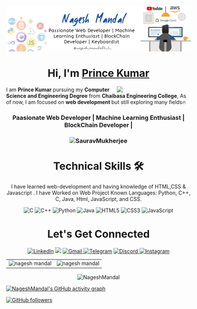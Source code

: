 ![](https://github.com/NageshMandal/STARBUCKS_Landing_Page/blob/main/images/Picsart_22-09-11_12-47-19-306.jpg)
<h1 align="center" >Hi, I'm <a href="https://www.linkedin.com/in/prince-kumar-05b448256/" target="_blank"> Prince Kumar </a></h1>
<img width="40%" align="right"   src="https://miro.medium.com/max/850/0*7Q3yvSIv_t0ioJ-Z.gif" >

I am <b>Prince Kumar</b> pursuing my <b>Computer Science and Engineering Degree</b> from <b>Chaibasa Engineering College</b>, As of now, I am focused on <b>web development </b> but still exploring many fields🔥

<h3 align="center"> Paasionate Web Developer | Machine Learning Enthusiast | BlockChain Developer |  </h3>

<h3><p align="center"> <img src="https://komarev.com/ghpvc/?username=nageshmandal&label=Profile%20views&color=0e75b6&style=flat" alt="SauravMukherjee" /> </p></h3>
   <div align="center">

<h1>Technical Skills 🛠</h1>
   
I have learned web-development and having knowledge of HTML,CSS & Javascript . I have Worked on Web Project 
 Known Languages: Python, C++, C, Java, Html, JavaScript, and CSS.

<p align="center"> 
<img alt="C" src="https://img.shields.io/badge/c-%2300599C.svg?&style=for-the-badge&logo=c&logoColor=white" />
<img alt="C++" src="https://img.shields.io/badge/c++-%2300599C.svg?&style=for-the-badge&logo=c%2B%2B&ogoColor=white" />
 <img alt="Python" src="https://img.shields.io/badge/python-%2314354C.svg?style=for-the-badge&logo=python&logoColor=white"/>
 <img alt="Java" src="https://img.shields.io/badge/java-%23ED8B00.svg?&style=for-the-badge&logo=java&logoColor=white" />
<img alt="HTML5" src="https://img.shields.io/badge/html5-%23E34F26.svg?&style=for-the-badge&logo=html5&logoColor=white" />
 <img alt="CSS3" src="https://img.shields.io/badge/css3-%231572B6.svg?&style=for-the-badge&logo=css3&logoColor=white" />
 <img alt="JavaScript" src="https://img.shields.io/badge/javascript-%23323330.svg?&style=for-the-badge&logo=javascript&logoColor=%23F7DF1E" />
</p>
 <h1 align="center">Let's Get Connected</h1>

<div align="center">
<a  href="https://www.linkedin.com/in/nagesh-mandal-134b70237" target="_blank"><img alt="LinkedIn" src="https://img.shields.io/badge/linkedin%20-%230077B5.svg?&style=for-the-badge&logo=linkedin&logoColor=white" /></a>
<a href="" target="_blank"><img src="https://img.shields.io/badge/twitter-%2300acee.svg?&style=for-the-badge&logo=twitter&logoColor=white&alt=twitter" /></a>
<a href="mailto:evergreennageshmandal@gmail.com"><img  alt="Gmail" src="https://img.shields.io/badge/Gmail-D14836?style=for-the-badge&logo=gmail&logoColor=white" />
<a  href=""><img alt=" Telegram" src="https://img.shields.io/badge/Telegram-2CA5E0?style=for-the-badge&logo=telegram&logoColor=white"></a>
<a  href=""><img alt=" Discord" src="https://img.shields.io/badge/Discord-7289DA?style=for-the-badge&logo=discord&logoColor=white">
<a  href="https://www.instagram.com/nagesh_mandal7_5_/"><img alt="Instagram" src="https://img.shields.io/badge/Instagram-E4405F?style=for-the-badge&logo=instagram&logoColor=white">
   </a>

   
   
</div>
 </div>
   
   
<table>
  <tr>
   
<td><img src="https://github-readme-stats.vercel.app/api?username=NageshMandal&include_all_commits=true&count_private=true&show_icons=true&line_height=20&title_color=7A7ADB&icon_color=2234AE&text_color=D3D3D3&bg_color=0,000000,130F40" alt="nagesh mandal" />
    <td><img src="https://github-readme-stats.vercel.app/api/top-langs?username=NageshMandal&show_icons=true&locale=en&layout=compact&title_color=7A7ADB&icon_color=2234AE&text_color=D3D3D3&bg_color=0,000000,130F40" alt="nagesh mandal" /></td>
  </tr>
</table>

<div align="center">
<p><img align="center" src="https://github-readme-streak-stats.herokuapp.com/?user=NageshMandal&theme=dark" alt="NageshMandal" /></p>
  </div>

 [![NageshMandal's GitHub activity graph](https://activity-graph.herokuapp.com/graph?username=NageshMandal&theme=xcode)](https://git.io/NageshMandal)
   
   

[![GitHub followers](https://img.shields.io/github/followers/NageshMandal.svg?style=social&label=Follow)](https://github.com/NageshMandal?tab=followers)
